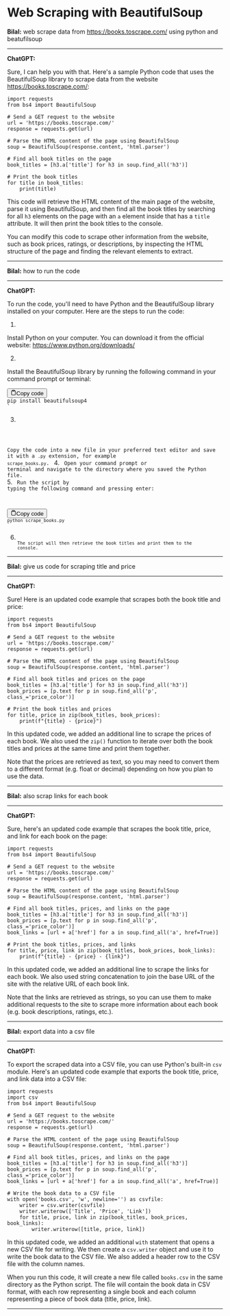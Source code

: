 # Web Scraping with BeautifulSoup

**Bilal:**
web scrape data from https://books.toscrape.com/ using python and beatufilsoup

***

**ChatGPT:**

Sure, I can help you with that. Here's a sample Python code that uses the BeautifulSoup library to scrape data from the website <a href="https://books.toscrape.com/" target="_new">https://books.toscrape.com/</a>:

```
import requests
from bs4 import BeautifulSoup

# Send a GET request to the website
url = 'https://books.toscrape.com/'
response = requests.get(url)

# Parse the HTML content of the page using BeautifulSoup
soup = BeautifulSoup(response.content, 'html.parser')

# Find all book titles on the page
book_titles = [h3.a['title'] for h3 in soup.find_all('h3')]

# Print the book titles
for title in book_titles:
    print(title)

```

This code will retrieve the HTML content of the main page of the website, parse it using BeautifulSoup, and then find all the book titles by searching for all `h3` elements on the page with an `a` element inside that has a `title` attribute. It will then print the book titles to the console.

You can modify this code to scrape other information from the website, such as book prices, ratings, or descriptions, by inspecting the HTML structure of the page and finding the relevant elements to extract.


***

**Bilal:**
how to run the code

***

**ChatGPT:**

To run the code, you'll need to have Python and the BeautifulSoup library installed on your computer. Here are the steps to run the code:

1. 
Install Python on your computer. You can download it from the official website: <a href="https://www.python.org/downloads/" target="_new">https://www.python.org/downloads/</a>

2. 
Install the BeautifulSoup library by running the following command in your command prompt or terminal:
<pre><div class="bg-black mb-4 rounded-md"><div class="flex items-center relative text-gray-200 bg-gray-800 px-4 py-2 text-xs font-sans"><button class="flex ml-auto gap-2"><svg stroke="currentColor" fill="none" stroke-width="2" viewBox="0 0 24 24" stroke-linecap="round" stroke-linejoin="round" class="h-4 w-4" height="1em" width="1em" xmlns="http://www.w3.org/2000/svg"><path d="M16 4h2a2 2 0 0 1 2 2v14a2 2 0 0 1-2 2H6a2 2 0 0 1-2-2V6a2 2 0 0 1 2-2h2"></path><rect x="8" y="2" width="8" height="4" rx="1" ry="1"></rect></svg>Copy code</button></div><div class="p-4 overflow-y-auto"><code class="!whitespace-pre hljs p-4">pip install beautifulsoup4
`</code></div></div></pre>
3. <code class="!whitespace-pre hljs p-4">
Copy the code into a new file in your preferred text editor and save it with a `.py` extension, for example `scrape_books.py`.
</code>
4. <code class="!whitespace-pre hljs p-4">
Open your command prompt or terminal and navigate to the directory where you saved the Python file.
</code>
5. <code class="!whitespace-pre hljs p-4">
Run the script by typing the following command and pressing enter:
<pre><div class="bg-black mb-4 rounded-md"><div class="flex items-center relative text-gray-200 bg-gray-800 px-4 py-2 text-xs font-sans"><button class="flex ml-auto gap-2"><svg stroke="currentColor" fill="none" stroke-width="2" viewBox="0 0 24 24" stroke-linecap="round" stroke-linejoin="round" class="h-4 w-4" height="1em" width="1em" xmlns="http://www.w3.org/2000/svg"><path d="M16 4h2a2 2 0 0 1 2 2v14a2 2 0 0 1-2 2H6a2 2 0 0 1-2-2V6a2 2 0 0 1 2-2h2"></path><rect x="8" y="2" width="8" height="4" rx="1" ry="1"></rect></svg>Copy code</button></div><div class="p-4 overflow-y-auto"><code class="!whitespace-pre hljs p-4">python scrape_books.py
`</code></div></div></pre></code>
6. <code class="!whitespace-pre hljs p-4"><code class="!whitespace-pre hljs p-4">
The script will then retrieve the book titles and print them to the console.
</code></code>



***

**Bilal:**
give us code for scraping title and price

***

**ChatGPT:**

Sure! Here is an updated code example that scrapes both the book title and price:

```
import requests
from bs4 import BeautifulSoup

# Send a GET request to the website
url = 'https://books.toscrape.com/'
response = requests.get(url)

# Parse the HTML content of the page using BeautifulSoup
soup = BeautifulSoup(response.content, 'html.parser')

# Find all book titles and prices on the page
book_titles = [h3.a['title'] for h3 in soup.find_all('h3')]
book_prices = [p.text for p in soup.find_all('p', class_='price_color')]

# Print the book titles and prices
for title, price in zip(book_titles, book_prices):
    print(f"{title} - {price}")

```

In this updated code, we added an additional line to scrape the prices of each book. We also used the `zip()` function to iterate over both the book titles and prices at the same time and print them together.

Note that the prices are retrieved as text, so you may need to convert them to a different format (e.g. float or decimal) depending on how you plan to use the data.


***

**Bilal:**
also scrap links for each book

***

**ChatGPT:**

Sure, here's an updated code example that scrapes the book title, price, and link for each book on the page:

```
import requests
from bs4 import BeautifulSoup

# Send a GET request to the website
url = 'https://books.toscrape.com/'
response = requests.get(url)

# Parse the HTML content of the page using BeautifulSoup
soup = BeautifulSoup(response.content, 'html.parser')

# Find all book titles, prices, and links on the page
book_titles = [h3.a['title'] for h3 in soup.find_all('h3')]
book_prices = [p.text for p in soup.find_all('p', class_='price_color')]
book_links = [url + a['href'] for a in soup.find_all('a', href=True)]

# Print the book titles, prices, and links
for title, price, link in zip(book_titles, book_prices, book_links):
    print(f"{title} - {price} - {link}")

```

In this updated code, we added an additional line to scrape the links for each book. We also used string concatenation to join the base URL of the site with the relative URL of each book link.

Note that the links are retrieved as strings, so you can use them to make additional requests to the site to scrape more information about each book (e.g. book descriptions, ratings, etc.).


***

**Bilal:**
export data into a csv file

***

**ChatGPT:**

To export the scraped data into a CSV file, you can use Python's built-in `csv` module. Here's an updated code example that exports the book title, price, and link data into a CSV file:

```
import requests
import csv
from bs4 import BeautifulSoup

# Send a GET request to the website
url = 'https://books.toscrape.com/'
response = requests.get(url)

# Parse the HTML content of the page using BeautifulSoup
soup = BeautifulSoup(response.content, 'html.parser')

# Find all book titles, prices, and links on the page
book_titles = [h3.a['title'] for h3 in soup.find_all('h3')]
book_prices = [p.text for p in soup.find_all('p', class_='price_color')]
book_links = [url + a['href'] for a in soup.find_all('a', href=True)]

# Write the book data to a CSV file
with open('books.csv', 'w', newline='') as csvfile:
    writer = csv.writer(csvfile)
    writer.writerow(['Title', 'Price', 'Link'])
    for title, price, link in zip(book_titles, book_prices, book_links):
        writer.writerow([title, price, link])

```

In this updated code, we added an additional `with` statement that opens a new CSV file for writing. We then create a `csv.writer` object and use it to write the book data to the CSV file. We also added a header row to the CSV file with the column names.

When you run this code, it will create a new file called `books.csv` in the same directory as the Python script. The file will contain the book data in CSV format, with each row representing a single book and each column representing a piece of book data (title, price, link).

***
